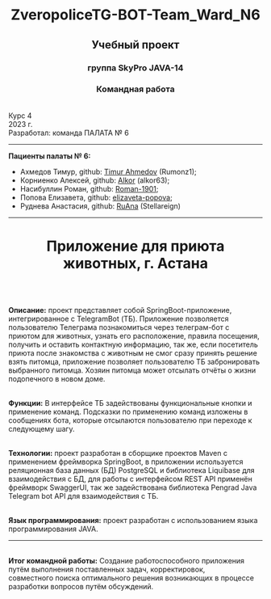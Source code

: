 <h1 align="center"> ZveropoliceTG-BOT-Team_Ward_N6 </h2>
<h2 align="center"> Учебный проект</h2>
<h3 align="center"> группа SkyPro JAVA-14</h3>
<h3 align="center"> Командная работа </h3>
<br /> Курс 4
<br /> 2023 г.
<br /> Разработал: команда ПАЛАТА № 6 

*****************************

**Пациенты палаты № 6:**

 * Ахмедов Тимур, github: [Timur Ahmedov](https://github.com/Rumonz1) (Rumonz1);
 * Корниенко Алексей, github: [Alkor](https://github.com/alkor63) (alkor63);
 * Насибуллин Роман, github: [Roman-1901](https://github.com/Roman-1901);
 * Попова Елизавета, github: [elizaveta-popova](https://github.com/elizaveta-popova);
 * Руднева Анастасия, github: [RuAna](https://github.com/Stellareign) (Stellareign)
   
*****************************

<h1 align="center">Приложение для приюта животных, г. Астана</h1>
<br />
<br />

**Описание:** проект представляет собой SpringBoot-приложение, интегрированное с TelegramBot (ТБ).
Приложение позволяется пользователю Телеграма познакомиться через телеграм-бот с приютом для животных, 
узнать его расположение, правила посещения, получить и оставить контактную информацию, так же, если посетитель приюта после 
знакомства с животным не смог сразу принять решение взять питомца, приложение позволяет пользователю
ТБ забронировать выбранного питомца. Хозяин питомца может отсылать отчёты о жизни подопечного в новом доме.
<br />

<br /> **Функции:** В интерфейсе ТБ задействованы функциональные кнопки и применение команд. Подсказки по применению команд 
изложены в сообщениях бота, которые отсылаются пользователю при переходе к следующему шагу.
<br />

<br /> **Технологии:** проект разработан в сборщике проектов Maven с применением фреймворка SpringBoot, в приложении 
используется реляционная база данных (БД) PostgreSQL и библиотека Liquibase для взаимодействия с БД, для работы 
с интерфейсом REST API применён фреймворк SwaggerUI, так же задействована библиотека Pengrad Java Telegram bot API 
для взаимодействия с ТБ.
<br />

<br /> **Язык программирования:** проект разработан с использованием языка программирования JAVA.

*****************************

<br /> **Итог командной работы:** Создание работоспособного приложения путём выполнения поставленных задач, корректировок,  
совместного поиска оптимального решения возникающих в процессе разработки вопросов путём обсуждений.
